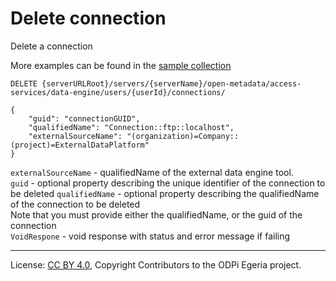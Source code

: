 <!-- SPDX-License-Identifier: CC-BY-4.0 -->
<!-- Copyright Contributors to the ODPi Egeria project. -->

# Delete connection

Delete a connection

More examples can be found in the
[sample collection](../../../docs/samples/collections/DataEngine-asset_endpoints.postman_collection.json)

```
DELETE {serverURLRoot}/servers/{serverName}/open-metadata/access-services/data-engine/users/{userId}/connections/

{
    "guid": "connectionGUID",
    "qualifiedName": "Connection::ftp::localhost",
    "externalSourceName": "(organization)=Company::(project)=ExternalDataPlatform"
}
```
`externalSourceName` - qualifiedName of the external data engine tool.<br>
`guid` - optional property describing the unique identifier of the connection to be deleted
`qualifiedName` - optional property describing the qualifiedName of the connection to be deleted<br>
Note that you must provide either the qualifiedName, or the guid of the connection <br>
`VoidRespone` - void response with status and error message if failing


----
License: [CC BY 4.0](https://creativecommons.org/licenses/by/4.0/),
Copyright Contributors to the ODPi Egeria project.







